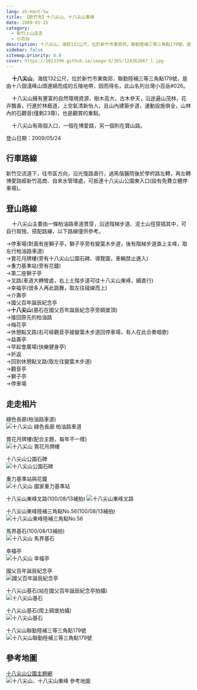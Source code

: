 ```yaml
---
lang: zh-Hant-tw
title: 【新竹市】十八尖山、十八尖山東峰
date: 2009-05-25
category: 
  - 新竹上山走走
  - 小百岳
description: 十八尖山，海拔132公尺，位於新竹市東南郊，聯勤陸補三等三角點179號，是由十八個淺峰山頭連綿而成的丘陵地帶，因而得名，此山名列台灣小百岳#026。 十八尖山擁有豐富的自然環境資源，樹木高大，古木參天，沿途遍山茂林，花卉飄香，行進於林廕道，上空氣清新怡人，且山內建築步道，運動設施俱全，山林內的石觀音(僅剩23尊)，也是觀賞的重點。 十八尖山有兩個入口，一個在博愛路，另一個則在寶山路。
sidebar: false
sitemap.priority: 0.8
cover: https://1013399.github.io/image-6/365/124362667_l.jpg
---
```


    **十八尖山**，海拔132公尺，位於新竹市東南郊，聯勤陸補三等三角點179號，是由十八個淺峰山頭連綿而成的丘陵地帶，因而得名，此山名列台灣小百岳#026。  

    十八尖山擁有豐富的自然環境資源，樹木高大，古木參天，沿途遍山茂林，花卉飄香，行進於林廕道，上空氣清新怡人，且山內建築步道，運動設施俱全，山林內的石觀音(僅剩23尊)，也是觀賞的重點。  

<!-- more -->

    十八尖山有兩個入口，一個在博愛路，另一個則在寶山路。

登山日期：2009/05/24

## 行車路線
新竹交流道下，往市區方向，沿光復路直行，過馬偕醫院後於學府路左轉，再左轉博愛路經新竹高商、自來水管理處，可抵達十八尖山公園東入口(設有免費立體停車場)。

## 登山路線
    十八尖山主要由一條柏油路車道貫穿，沿途階梯步道、泥土山徑穿插其中，可自行取捨、搭配路線，以下路線僅供參考。  

→停車場(對面有座獅子亭，獅子亭旁有變葉木步道，後有階梯步道直上主峰，取左行柏油路車道)  
→賞花月牌樓(旁有十八尖山公園石碑、導覽圖，車輛禁止進入)  
→重力基準站(旁有花鐘)  
→第二座獅子亭  
→叉路(車道大轉彎處，右上土階步道可往十八尖山東峰，續直行)  
→幸福亭(很多人再此跳舞，取左往稜線而上)  
→介壽亭  
→國父百年誕辰紀念亭  
→**十八尖山**(基石在國父百年誕辰紀念亭旁碉堡頂)  
→接回原先的柏油路  
→梅花亭  
→休憩點叉路(右可經觀音亭接變葉木步道回停車場，有人在此合奏唱歌)  
→益壽亭  
→早起會廣場(快樂健身亭)  
→折返  
→回到休憩點叉路(取左往變葉木步道)  
→觀音亭  
→獅子亭  
→停車場

## 走走相片
綠色長廊(柏油路車道)  
![十八尖山 綠色長廊 柏油路車道](https://1013399.github.io/image-6/365/124362649_l.jpg)

賞花月牌樓(配合主題，每年不一樣)  
![十八尖山 賞花月牌樓](https://1013399.github.io/image-6/365/124362660_l.jpg)

十八尖山公園石碑  
![十八尖山公園石碑](https://1013399.github.io/image-6/365/124362667_l.jpg)

重力基準站與花鐘  
![十八尖山 國家重力基準站](https://1013399.github.io/image-6/365/124362672_l.jpg)

十八尖山東峰叉路(100/08/13補拍)
![十八尖山東峰叉路](https://1013399.github.io/image-6/365/194928692_l.jpg)

十八尖山東峰陸補三角點No.56(100/08/13補拍)  
![十八尖山東峰陸補三角點No.56](https://1013399.github.io/image-6/365/194928699_l.jpg)

馬界基石(100/08/13補拍)  
![十八尖山 馬界基石](https://1013399.github.io/image-6/365/194928694_l.jpg)

幸福亭  
![十八尖山 幸福亭](https://1013399.github.io/image-6/365/124362678_l.jpg)

國父百年誕辰紀念亭  
![國父百年誕辰紀念亭](https://1013399.github.io/image-6/365/124362719_l.jpg)

十八尖山基石(站在國父百年誕辰紀念亭拍攝)  
![十八尖山基石](https://1013399.github.io/image-6/365/124362721_l.jpg)

十八尖山基石(爬上碉堡拍攝)  
![十八尖山基石](https://1013399.github.io/image-6/365/124362750_l.jpg)

十八尖山聯勤陸補三等三角點179號  
![十八尖山聯勤陸補三等三角點179號](https://1013399.github.io/image-6/365/124362778_l.jpg)

## 參考地圖
[十八尖山公園主題網](http://18park.hccg.gov.tw/index.asp)  
![十八尖山、十八尖山東峰 參考地圖](https://1013399.github.io/image-6/365/124362792_l.jpg)